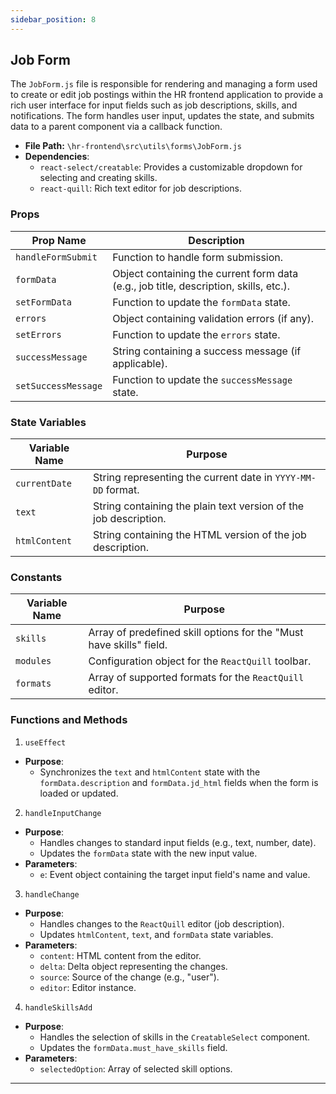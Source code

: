 ```yaml
---
sidebar_position: 8
---
```


## Job Form

The `JobForm.js` file is responsible for rendering and managing a form used to create or edit job postings within the HR frontend application to provide a rich user interface for input fields such as job descriptions, skills, and notifications. The form handles user input, updates the state, and submits data to a parent component via a callback function.

- **File Path:** `\hr-frontend\src\utils\forms\JobForm.js`
- **Dependencies**:
    - `react-select/creatable`: Provides a customizable dropdown for selecting and creating skills.
    - `react-quill`: Rich text editor for job descriptions.

### Props
|Prop Name| Description|
|---|---|
|`handleFormSubmit`| Function to handle form submission.|
|`formData`| Object containing the current form data (e.g., job title, description, skills, etc.).|
|`setFormData`| Function to update the `formData` state.|
|`errors`| Object containing validation errors (if any).|
|`setErrors`| Function to update the `errors` state.|
|`successMessage`| String containing a success message (if applicable).|
|`setSuccessMessage`| Function to update the `successMessage` state.|

### State Variables

| Variable Name|Purpose|
|---|---|
|`currentDate`| String representing the current date in `YYYY-MM-DD` format.|
|`text`| String containing the plain text version of the job description.|
|`htmlContent`| String containing the HTML version of the job description.|

### Constants

| Variable Name|Purpose|
|---|---|
|`skills`| Array of predefined skill options for the "Must have skills" field.|
|`modules`| Configuration object for the `ReactQuill` toolbar.|
|`formats`| Array of supported formats for the `ReactQuill` editor.|

### Functions and Methods

1. `useEffect`
- **Purpose**:
    - Synchronizes the `text` and `htmlContent` state with the `formData.description` and `formData.jd_html` fields when the form is loaded or updated.

2. `handleInputChange`
- **Purpose**:
    - Handles changes to standard input fields (e.g., text, number, date).
    - Updates the `formData` state with the new input value.
- **Parameters**:
  - `e`: Event object containing the target input field's name and value.

3. `handleChange`
- **Purpose**:
    - Handles changes to the `ReactQuill` editor (job description).
    - Updates `htmlContent`, `text`, and `formData` state variables.
- **Parameters**:
  - `content`: HTML content from the editor.
  - `delta`: Delta object representing the changes.
  - `source`: Source of the change (e.g., "user").
  - `editor`: Editor instance.

4. `handleSkillsAdd`
- **Purpose**:
    - Handles the selection of skills in the `CreatableSelect` component.
    - Updates the `formData.must_have_skills` field.
- **Parameters**:
  - `selectedOption`: Array of selected skill options.

---
